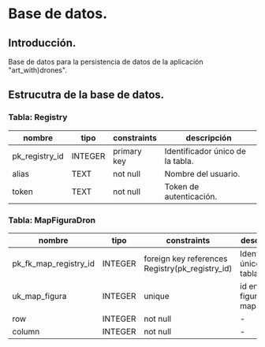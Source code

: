 # Base de datos.

## Introducción.
Base de datos para la persistencia de datos de la aplicación "art_with)drones".

## Estrucutra de la base de datos.

### Tabla: Registry

| nombre | tipo | constraints | descripción |
| - | - | - | - |
| pk_registry_id | INTEGER | primary key | Identificador único de la tabla. |
| alias | TEXT | not null | Nombre del usuario. |
| token | TEXT | not null | Token de autenticación. |


### Tabla: MapFiguraDron

| nombre | tipo | constraints | descripción |
| - | - | - | - |
| pk_fk_map_registry_id | INTEGER | foreign key references Registry(pk_registry_id) | Identificador único de la tabla. |
| uk_map_figura | INTEGER | unique | id en la figura del mapa. |
| row | INTEGER | not null | - |
| column | INTEGER | not null | - |
